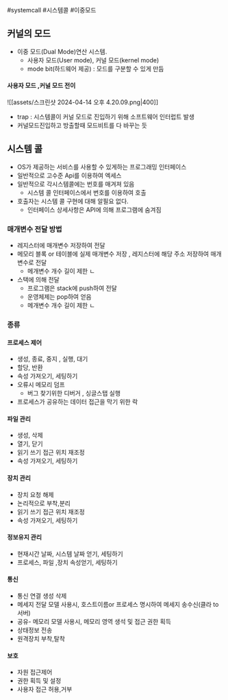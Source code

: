 #systemcall #시스템콜 #이중모드
## 커널의 모드
- 이중 모드(Dual Mode)연산 시스템.
	- 사용자 모드(User mode), 커널 모드(kernel mode)
	- mode bit(하드웨어 제공) : 모드를 구분할 수 있게 만듬
#### 사용자 모드 ,커널 모드 전이
![[assets/스크린샷 2024-04-14 오후 4.20.09.png|400]]
- trap : 시스템콜이 커널 모드로 진입하기 위해 소프트웨어 인터럽트 발생
- 커널모드진입하고 방출할때 모드비트를 다 바꾸는 듯

## 시스템 콜
- OS가 제공하는 서비스를 사용할 수 있게하는 프로그래밍 인터페이스
- 일반적으로 고수준 Api를 이용하여 엑세스
- 일반적으로 각시스템콜에는 번호를 매겨져 있음
	- 시스템 콜 인터페이스에서 번호를 이용하여 호출
- 호출자는 시스템 콜 구현에 대해 알필요 없다.
	- 인터페이스 상세사항은 API에 의해 프로그램에 숨겨짐
### 매개변수 전달 방법
- 레지스터에 매개변수 저장하여 전달
- 메모리 블록 or 테이블에 실제 매개변수 저장 , 레지스터에 해당 주소 저장하여 매개변수로 전달
	- 메개변수 개수 길이 제한 ㄴ
- 스택에 의해 전달
	- 프로그램은 stack에 push하여 전달
	- 운영체제는 pop하여 얻음
	- 메개변수 개수 길이 제한 ㄴ
### 종류
#### 프로세스 제어
- 생성, 종료, 중지 , 실행,  대기
- 할당, 반환
- 속성 가져오기, 세팅하기
- 오류시 메모리 덤프
	- 버그 찾기위한 디버거 , 싱글스탭 실행
- 프로세스가 공유하는 데이터 접근을 막기 위한 락
#### 파일 관리
- 생성, 삭제
- 열기, 닫기
- 읽기 쓰기 접근 위치 재조정
- 속성 가져오기, 세팅하기
#### 장치 관리
- 장치 요청 해제
- 논리적으로 부착,분리
- 읽기 쓰기 접근 위치 재조정
- 속성 가져오기, 세팅하기

#### 정보유지 관리
- 현재시간 날짜, 시스템 날짜 얻기, 세팅하기
- 프로세스, 파일 ,장치 속성얻기, 세팅하기
#### 통신
- 통신 연결 생성 삭제
- 메세지 전달 모델 사용시, 호스트이름or 프로세스 명시하여 메세지 송수신(클라 to 서버)
- 공유- 메모리 모델 사용시, 메모리 영역 생석 및 접근 권한 획득
- 상태정보 전송
- 원격장치 부착,탈착
#### 보호
- 자원 접근제어
- 권한 획득 및 설정
- 사용자 접근 허용,거부